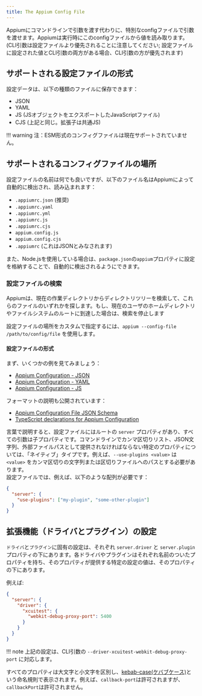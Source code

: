 ```yaml
---
title: The Appium Config File
---
```


<!-- Instead of passing arguments on the command line to Appium, you may add them to a special config file. Appium will read values from this config file when it runs. (Please note that CLI arguments have _precedence_ over configuration files; if a value is set in a config file _and_ via CLI argument, the CLI argument is preferred.) -->
Appiumにコマンドラインで引数を渡す代わりに、特別なconfigファイルで引数を渡せます。Appiumは実行時にこのconfigファイルから値を読み取ります。(CLI引数は設定ファイルより優先されることに注意してください; 設定ファイルに設定された値とCLI引数の両方がある場合、CLI引数の方が優先されます)

<!-- ## Supported Config File Formats -->
## サポートされる設定ファイルの形式

<!-- You can store your config data in the following kinds of files: -->
設定データは、以下の種類のファイルに保存できます：

- JSON
- YAML
- JS (JSオブジェクトをエクスポートしたJavaScriptファイル)
- CJS (上記と同じ。拡張子は共通JS)

<!-- !!! warning -->

<!-- Note: Configuration files in ESM format are not currently supported. -->

!!! warning
    注：ESM形式のコンフィグファイルは現在サポートされていません。

<!-- ## Supported Config File Locations -->
## サポートされるコンフィグファイルの場所

<!-- Configuration files can be named anything, but the following filenames will be automatically discovered and loaded by Appium: -->
設定ファイルの名前は何でも良いですが、以下のファイル名はAppiumによって自動的に検出され、読み込まれます：

- `.appiumrc.json` (推奨)
- `.appiumrc.yaml`
- `.appiumrc.yml`
- `.appiumrc.js`
- `.appiumrc.cjs`
- `appium.config.js`
- `appium.config.cjs`
- `.appiumrc` (これはJSONとみなされます)

<!-- Further, _if your project uses Node.js,_ you can use store the configuration inside an `appium` property in your `package.json` and it will be automatically discovered. -->
また、Node.jsを使用している場合は、`package.json`の`appium`プロパティに設定を格納することで、自動的に検出されるようにできます。

<!-- ### Config File Search -->
### 設定ファイルの検索

<!-- Appium will search _up_ the directory tree from the current working directory for one of these files. If it reaches the current user's home directory or filesystem root, it will stop looking. -->
Appiumは、現在の作業ディレクトリからディレクトリツリーを検索して、これらのファイルのいずれかを探します。もし、現在のユーザのホームディレクトリやファイルシステムのルートに到達した場合は、検索を停止します

<!-- To specify a _custom_ location for your config file, use `appium --config-file /path/to/config/file`. -->
設定ファイルの場所をカスタムで指定するには、`appium --config-file /path/to/config/file` を使用します。

<!-- #### Configuration File Format -->
#### 設定ファイルの形式

<!-- First, you might want to look at some examples: -->
まず、いくつかの例を見てみましょう：

- [Appium Configuration - JSON](https://github.com/appium/appium/blob/master/packages/appium/sample-code/appium.config.sample.json)
- [Appium Configuration - YAML](https://github.com/appium/appium/blob/master/packages/appium/sample-code/appium.config.sample.yaml)
- [Appium Configuration - JS](https://github.com/appium/appium/blob/master/packages/appium/sample-code/appium.config.sample.js)

<!-- A description of the format is available, as well: -->
フォーマットの説明も公開されています：

- [Appium Configuration File JSON Schema](https://github.com/appium/appium/blob/master/packages/schema/lib/appium-config.schema.json)
- [TypeScript declarations for Appium Configuration](https://github.com/appium/appium/blob/master/packages/types/lib/config.ts)

<!-- To describe in words, the config file will have a root `server` property, and all arguments are child properties. For certain properties which must be supplied on the command-line as comma-delimited lists, JSON strings, and/or external filepaths, these instead will be of their "native" type. For example, `--use-plugins <value>` needs `<value>` to be comma-delimited string or path to a delimited file. However, the config file just wants an array, e.g.,: -->
言葉で説明すると、設定ファイルにはルートの `server` プロパティがあり、すべての引数は子プロパティです。コマンドラインでカンマ区切りリスト、JSON文字列、外部ファイルパスとして提供されなければならない特定のプロパティについては、「ネイティブ」タイプです。例えば、`--use-plugins <value>` は `<value>` をカンマ区切りの文字列または区切りファイルへのパスとする必要があります。   
設定ファイルでは、例えば、以下のような配列が必要です：

```json
{
  "server": {
    "use-plugins": ["my-plugin", "some-other-plugin"]
  }
}
```

<!-- ## Configuring extensions (drivers and plugins) -->
## 拡張機能（ドライバとプラグイン）の設定

<!-- For `driver`-and-`plugin`-specific configuration, these live under the `server.driver` and `server.plugin` properties, respectively. Each driver or plugin will have its own named property, and the values of any specific configuration it provides are under this. 
For example: -->
`ドライバ`と`プラグイン`に固有の設定は、それぞれ `server.driver` と `server.plugin` プロパティの下にあります。各ドライバやプラグインはそれぞれ名前のついたプロパティを持ち、そのプロパティが提供する特定の設定の値は、そのプロパティの下にあります。

例えば:

```json
{
  "server": {
    "driver": {
      "xcuitest": {
        "webkit-debug-proxy-port": 5400
      }
    }
  }
}
```

<!-- !!! note -->

<!-- The above configuration corresponds to the `--driver-xcuitest-webkit-debug-proxy-port` CLI argument. -->
!!! note
    上記の設定は、CLI引数の `--driver-xcuitest-webkit-debug-proxy-port` に対応します。

<!-- All properties are case-sensitive and will be in [kebab-case](https://en.wikipedia.org/wiki/Naming_convention_(programming)#Delimiter-separated_words). For example, `callback-port` is allowed, but `callbackPort` is not. -->
すべてのプロパティは大文字と小文字を区別し、[kebab-case(ケバブケース)](https://en.wikipedia.org/wiki/Naming_convention_(programming)#Delimiter-separated_words)という命名規則で表示されます。例えば、`callback-port`は許可されますが、`callbackPort`は許可されません。
